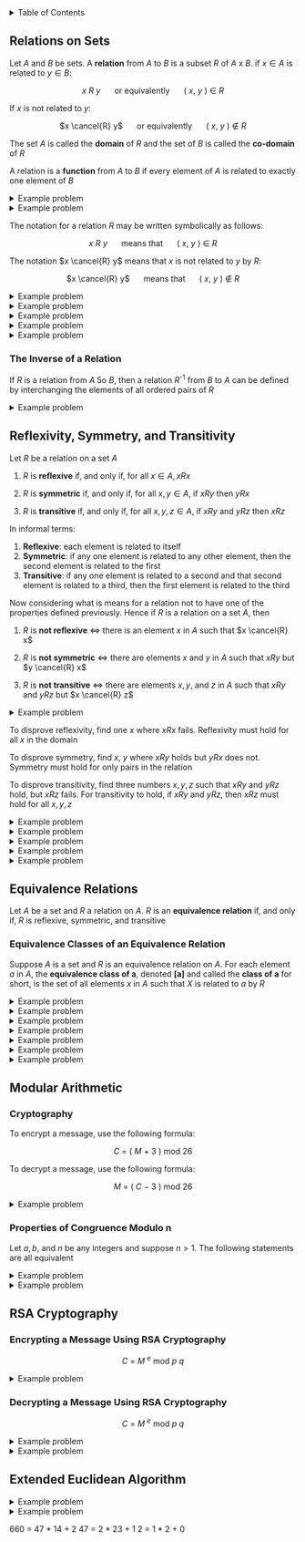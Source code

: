 <details>
<summary>Table of Contents</summary>
<ol>
  <li>
    <a href='#relations-on-sets'>Relations on Sets</a>
  </li>
  <li>
    <a href='#reflexivity-symmetry-and-transitivity'>Reflexivity, Symmetry, and Transitivity</a>
  </li>
  <li>
    <a href='#equivalence-relations'>Equivalence Relations</a>
  </li>
  <li>
    <a href='#modular-arithmetic'>Modular Arithmetic</a>
  </li>
  <li>
    <a href='#rsa-cryptography'>RSA Cryptography</a>
  </li>
</ol>
</details>

## Relations on Sets
Let $A$ and $B$ be sets. A <strong>relation</strong> from $A$ to $B$ is a subset $R$ of $A$ x $B$. if $x \in A$ is related to $y \in B$:

<div align="center">

$x$ $R$ $y$ $\quad$ or equivalently $\quad$ $($ $x$, $y$ $)$ $\in$ $R$
</div>

If $x$ is not related to $y$:

<div align="center">

$x \cancel{R} y$ $\quad$ or equivalently $\quad$ $($ $x$, $y$ $)$ $\notin$ $R$
</div>

The set $A$ is called the <strong>domain</strong> of $R$ and the set of $B$ is called the <strong>co-domain</strong> of $R$

A relation is a <strong>function</strong> from $A$ to $B$ if every element of $A$ is related to exactly one element of $B$

<details>
    <summary>Example problem</summary>

Let $A$ = {$-3, 0, 3$} and $B$ = {$t, u, v, w$}. Define a function $F$: $A \rightarrow B$ by the following arrow diagram

<ol type="a">
  <li>
  
  What are the domain and co-domain of $F$?</li>
  <li>

  What is $F(-3), F(0), F(3)$?
</ol>

<img src="Images/Example Problems/Problem 1.png" alt="Problem 1">
<ul>  
  <details>
    <summary>Solution</summary>

<ol type="a">
  <li>
  
  Domain of $F = ${$-3, 0, 3$}<br />
  Co-domain of $F = ${$t, u, v, w$}</li>
  <li>

  $F(-3) = u$<br />
  $F(0) = w$<br />
  $F(3) = u$</li>
</details>
</ul>  
</details>

<details>
    <summary>Example problem</summary>

Let $A$ = &#123;0, 1, 2&#125; and $B$ = &#123;1, 2, 3&#125; and let's say that an element $x$ in $A$ is related to an element $y$ in $B$ if, and only if, $x$ is less than $y$. Use the notation $x R y$ as a shorthand for the sentence $x$ is related to $y$
<ul>  
  <details>
    <summary>Solution</summary>

0 $R$ 1 $\quad$ since $\quad$ 0 < 1<br />
0 $R$ 2 $\quad$ since $\quad$ 0 < 2<br />
0 $R$ 3 $\quad$ since $\quad$ 0 < 3<br />
1 $\cancel{R}$ 1 $\quad$ since $\quad$ 1 $\cancel{<}$ 1<br />
1 $R$ 2 $\quad$ since $\quad$ 1 < 2<br />
1 $R$ 3 $\quad$ since $\quad$ 1 < 3<br />
2 $\cancel{R}$ 1 $\quad$ since $\quad$ 2 $\cancel{<}$ 1<br />
2 $\cancel{R}$ 2 $\quad$ since $\quad$ 2 $\cancel{<}$ 2<br />
2 $R$ 3 $\quad$ since $\quad$ 2 < 3<br /><br />

$R$ = &#123;(0, 1), (0, 2), (0, 3), (1, 2), (1, 3), (2, 3)&#125;
</details>
</ul>  
</details>

The notation for a relation $R$ may be written symbolically as follows:
<div align="center">

$x$ $R$ $y$ $\quad$ means that $\quad$ $($ $x$, $y$ $)$ $\in$ $R$
</div>

The notation $x \cancel{R} y$ means that $x$ is not related to $y$ by $R$:
<div align="center">

$x \cancel{R} y$ $\quad$ means that $\quad$ $($ $x$, $y$ $)$ $\notin$ $R$
</div>

<details>
    <summary>Example problem</summary>

Let $C = D$ = &#123;-3, -2, -1, 1, 2, 3&#125; and define a relation $S$ from $C$ to $D$ as follows

<div align="center">

For every $($ $x$, $y$ $)$ $\in$ $C$ x $D$, $($ $x$, $y$ $)$ $\in$ $S$ means that $1$ $/$ $x$ $-$ $1$ $/$ $y$ is an integer
</div>
<ol type="a">
  <li>
  
  Is $2 S 2$<br />
  Is $-1 S -1$<br />
  Is $(3, 3) \in S$<br />
  Is $(3, -3) \in S$</li>
  <li>Write $S$ as a set of ordered pairs</li>
  <li>What is the domain of $S$<br />
  What is the co-domain of $S$</li>
</ol>
<ul>  
  <details>
    <summary>Solution</summary>

<ol type="a">
  <li>
  
  $1/2 - 1/2 = 0$, which is an integer. So $2 S 2$<br />
  $-1/2 + 1/2 = 0$, which is an integer. So $-1 S -1$<br />
  $1/3 - 1/3 = 0$, which is an integer. So $(3, 3) \in S$<br />
  $1/3 + 1/3 = 2/3$, which is not an integer. So $(3, -3) \in S$</li>
  <li>
  
  $S$ = &#123;(-3, -3), (-2, -2), (-2, 2), (-1, -1), (-1, 1), (1, -1). (1, 1), (2, -2), (2, 2), (3, 3)&#125;</li>
  <li>

  domain of $S$ = &#123;-3, -2, -1, 1, 2, 3&#125;<br />
  co-domain of $S$ = &#123;-3, -2, -1, 1, 2, 3&#125;</li>
</ol>  
</details>
</ul>  
</details>

<details>
    <summary>Example problem</summary>

Let $G$ = &#123;-2, 0, 2&#125; and $H$ = &#123;4, 6, 8&#125; and define a relation $V$ from $G$ to $H$ as follows

<div align="center">

For every $($ $x$, $y$ $)$ $\in$ $G$ x $H$, $($ $x$, $y$ $)$ $\in$ $V$ means that $($ $x$ $-$ $y$ $)$ $/$ $4$ is an integer
</div>
<ol type="a">
  <li>
  
  Is $2 V 6$<br />
  Is $-2 V 8$<br />
  Is $(0, 6) \in V$<br />
  Is $(2, 4) \in V$</li>
  <li>Write $S$ as a set of ordered pairs</li>
  <li>What is the domain of $V$<br />
  What is the co-domain of $V$</li>
</ol>
<ul>  
  <details>
    <summary>Solution</summary>

<ol type="a">
  <li>
  
  $(2 - 6) / 4 = -1$, which is an integer. So $2 V 6$<br />
  $(-2 - 8) / 4 = -10/4$, which is not an integer. So $-2 \cancel{V} 8$<br />
  $(0 - 6) / 4 = -6/4$, which is not an integer. So $(0, 6) \notin V$<br />
  $(2 - 4) / 4 = -2/4$, which is not an integer. So $(2, 4) \notin V$</li>
  <li>
  
  $V$ = &#123;(-2, 6), (0, 4), (0, 8), (2, 6)&#125;</li>
  <li>

  domain of $V$ = &#123;-2, 0, 2&#125;<br />
  co-domain of $V$ = &#123;4, 6, 8&#125;</li>
</ol>  
</details>
</ul>  
</details>

<details>
    <summary>Example problem</summary>

Define a relation $S$ from <strong>$R$</strong> to <strong>$R$</strong> as follows:

<div align="center">

For every $($ $x$, $y$ $)$ $\in$ <strong>$R$</strong> x <strong>$R$</strong>, $($ $x$, $y$ $)$ $\in$ $S$ means that $x$ $\geq$ $y$
</div>

Is $(9, 8) \in S$<br />
  Is $(9, 9) \in S$<br />
  Is $9 S 10$<br />
  Is $(-1) S (-2)$</li>
<ul>  
  <details>
    <summary>Solution</summary>

$9 \geq 8$, so $(9, 8) \in S$<br />
  $9 \geq 9$, so $(9, 9) \in S$<br />
  $9 \cancel{\geq} 8$, so $9 \cancel{S} 10$<br />
  $-1 \geq -2$, so $(-1) S (-2)$
</details>
</ul>  
</details>

<details>
    <summary>Example problem</summary>

Define a relation $R$ from <strong>$R$</strong> to <strong>$R$</strong> as follows:

<div align="center">

For every $($ $x$, $y$ $)$ $\in$ <strong>$R$</strong> x <strong>$R$</strong>, $($ $x$, $y$ $)$ $\in$ $S$ means that $y$ $=$ $x$<sup>2</sup>
</div>
<ol type="a">
  <li>
  
  Is $(6, 36) \in R$<br />
  Is $(36, 6) \in R$<br />
  Is $(-5) R 25$<br />
  Is $25 R (-5)$</li>
</ol>
<ul>  
  <details>
    <summary>Solution</summary>

<ol type="a">
  <li>
  
  $36 = 6^2$, so $(6, 36) \in R$<br />
  $6 \cancel{=} 36^2$, so $(36, 6) \notin R$<br />
  $25=(-5)^2$, so $(-5) R 25$<br />
  $-5 \cancel{=} 25^2$, so $25 \cancel{R} (-5)$</li>
</ol>  
</details>
</ul>  
</details>

<details>
    <summary>Example problem</summary>

Let $A$ = &#123;2, 4&#125; and $B$ = &#123;1, 3, 5&#125; and define relations $U$, $V$, and $W$ from $A$ to $B$ as follows:

For every $(x, y) \in A$ x $B$<br />
$(x, y) \in U$ means that $y - x > 2$,<br />
$(x, y) \in V$ means that $y - 1 = x/2$, and<br />
$W$ = &#123;(2, 5), (4, 1), (2, 3)&#125;
<ul>  
  <details>
    <summary>Solution</summary>

$U$ = &#123;(2, 5)&#125;
$V$ = &#123;(4, 3)&#125;
</details>
</ul>  
</details>

### The Inverse of a Relation
If $R$ is a relation from $A$ 5o $B$, then a relation $R$<sup>-1</sup> from $B$ to $A$ can be defined by interchanging the elements of all ordered pairs of $R$

<details>
    <summary>Example problem</summary>

Let $A$ = &#123;2, 3, 4&#125; and $B$ = &#123;2, 6, 8&#125; and let $R$ be the divides relation from $A$ and $B$: For all $(x, y) \in A x B$,

<div align="center">

$x$ $R$ $y$ $\iff$ $x$ $|$ $y$
</div>

State explicitly which ordered pairs are in $R$ and $R$<sup>-1</sup>, and draw arrow diagrams for $R$ and $R$<sup>-1</sup>
</div>

<ul>  
  <details>
    <summary>Solution</summary>

$R$ = {(2, 2), (2, 6), (2, 8), (3, 6), (4, 8)}<br />
$R$ <sup>-1</sup> = (2, 2), (6, 2), (8, 2), (6, 3), (8, 4)

<img src="Images/Example Problems/Problem 2A.png" alt="Problem 2A">
</details>
</ul>  
</details>

## Reflexivity, Symmetry, and Transitivity
Let $R$ be a relation on a set $A$
<ol>
  <li>

  $R$ is <strong>reflexive</strong> if, and only if, for all $x \in A, x R x$</li>
  <li>

  $R$ is <strong>symmetric</strong> if, and only if, for all $x, y \in A$, if $x R y$ then $y R x$</li>
  <li>

  $R$ is <strong>transitive</strong> if, and only if, for all $x, y, z \in A$, if $x R y$ and $y R z$ then $x R z$</li>
</ol>

In informal terms:
<ol>
  <li><strong>Reflexive</strong>: each element is related to itself</li>
  <li><strong>Symmetric</strong>: if any one element is related to any other element, then the second element is related to the first</li>
  <li><strong>Transitive</strong>: if any one element is related to a second and that second element is related to a third, then the first element is related to the third</li>
</ol>

Now considering what is means for a relation not to have one of the properties defined previously. Hence if $R$ is a relation on a set $A$, then
<ol>
  <li>
  
  $R$ is <strong>not reflexive</strong> $\iff$ there is an element $x$ in $A$ such that $x \cancel{R} x$</li>
  <li>

  $R$ is <strong>not symmetric</strong> $\iff$ there are elements $x$ and $y$ in $A$ such that $x R y$ but $y \cancel{R} x$</li>
  <li>

  $R$ is <strong>not transitive</strong> $\iff$ there are elements $x, y,$ and $z$ in $A$ such that $x R y$ and $y R z$ but $x \cancel{R} z$</li>
</ol>  

<details>
    <summary>Example problem</summary>

Let $A$ = {0, 1, 2, 3}, and define a relation $R$<sub>2</sub> on $A$ as follows: $R$<sub>2</sub> = {(0, 0), (0, 1), (1, 1), (1, 2), (2, 2), (2, 3)}$

<ol type="a">
  <li>

  Draw the directed graph of $R$<sub>2</sub></li>
  <li>

  Is $R$<sub>2</sub> reflexive?</li>
  <li>

  Is $R$<sub>2</sub> symmetric?</li>
  <li>

  Is $R$<sub>2</sub> transitive?</li>
</ol>
<ul>  
  <details>
    <summary>Solution</summary>

<ol type="a">
  <li>

  <img src="Images/Example Problems/Problem 3A.png" alt="Problem 3A"></li>
  <li>

  $R$<sub>2</sub> is not reflexive because when $m = 3$, then $(m, m) \notin$ $R$<sub>2</sub></li>
  <li>

  $R$<sub>2</sub> is not symmetric because $(1, 2) \in$ $R$<sub>2</sub> and $(2, 1) \notin$ $R$<sub>2</sub></li>
  <li>

  $R$<sub>2</sub> is not transitive because $(0, 1) \in$ $R$<sub>2</sub> and $(1, 2) \in$ $R$<sub>2</sub>, and $(0, 2) \notin$ $R$<sub>2</sub></li>
</ol>
</details>
</ul>  
</details>

To disprove reflexivity, find one $x$ where $x R x$ fails. Reflexivity must hold for all $x$ in the domain

To disprove symmetry, find $x$, $y$ where $x R y$ holds but $y R x$ does not. Symmetry must hold for only pairs in the relation

To disprove transitivity, find three numbers $x, y, z$ such that $x R y$ and $y R z$ hold, but $x R z$ fails. For transitivity to hold, if $x R y$ and $y R z$, then $x R z$ must hold for all $x, y, z$

<details>
    <summary>Example problem</summary>

Let $C$ be the circle relation defined on the set of real numbers

<div align="center">

For every $x$, $y$ $\in$ $\mathbb{R}$, $x$ $C$ $y$ $\iff$ $x$<sup>2</sup> $+$ $y$<sup>2</sup> $=$ $1$
</div>

<ol type="a">
  <li>

  Is $C$ reflexive?</li>
  <li>

  Is $C$ symmetric?</li>
  <li>

  Is $C$ transitive?</li>
</ol>
<ul>  
  <details>
    <summary>Solution</summary>

<ol type="a">
  <li>

  $C$ is not reflexive because for a relation to be reflexive, $x C x$ meaning $x$<sup>2</sup> $+ x$<sup>2</sup> $ = 1$. This means $2x$<sup>2</sup> $ = 1$ which means that this is only true when $x$ = -1/2 and +1/2. However, $x \in R$ so when $x$ = 3, the case is false since 18 does not equal 1; therefore, $C$ is not reflexive</li>
  <li>

  $C$ is symmetric because for all pairs of the relation, reversing $x$ and $y$ still results in the relation holding</li>
  <li> 

  $C$ is not transitive because when $x, y, z = (-1, 0, 1)$, $x C y$, $y C z$, but $x \cancel{C} z$</li>
</ol>
</details>
</ul>  
</details>

<details>
    <summary>Example problem</summary>

Let $O$ be the relation defined on $\mathbb{Z}$ as follows

<div align="center">

For every $m$, $n$ $\in$ $\mathbb{Z}$, $m$ $O$ $n$ $\iff$ $m$ $-$ $n$ is odd
</div>

<ol type="a">
  <li>

  Is $O$ reflexive?</li>
  <li>

  Is $O$ symmetric?</li>
  <li>

  Is $O$ transitive?</li>
</ol>
<ul>  
  <details>
    <summary>Solution</summary>

<ol type="a">
  <li>

  $O$ is not reflexive because when $m = 1$, then $m - m$ is not odd</li>
  <li>

  $O$ is symmetric because for all pairs of the relation, reversing $m$ and $n$ still results in the relation holding</li>
  <li> 

  Suppose $m = 8$, $m O n$ holds when $m = 8$ and $n = 3$. Then, $m O n$ holds when $n = 3$ and $o = 2$. However, $m \cancel{O} n$ when $m = 8$ and $o = 2$; therefore, $O$ is not transitive</li>
</ol>
</details>
</ul>  
</details>

<details>
    <summary>Example problem</summary>

Recall that a prime number is an integer that is greater than 1 and has no positive integer divisor other than 1 and itself. (In particular, 1 is not prime). A relation $P$ is defined on $\mathbb{Z}$ as follows

<div align="center">

For every $m$, $n$ $\in$ $\mathbb{Z}$, $m$ $P$ $n$ $\iff$ $\exists$ a prime number $p$ such that $p$ $|$ $m$ and $p$ $|$ $n$
</div>

<ol type="a">
  <li>

  Is $P$ reflexive?</li>
  <li>

  Is $P$ symmetric?</li>
  <li>

  Is $P$ transitive?</li>
</ol>
<ul>  
  <details>
    <summary>Solution</summary>

<ol type="a">
  <li>

  $P$ is not reflexive because when $m = 1$, then there is no prime number $p$ such that $p$ divides $m$</li>
  <li>

  $P$ is reflexive because for any integer $m$ and $n$, if $p$ is a prime number such that $p$ divides $m$ and $p$ divides $n$, then $p$ divides $n$ and $p$ divides $m$</li>
  <li> 

  Assuming $m = 12$ and $n = 15$, one can also assume that $0 = 25$. Then there is a prime number 3 that divides both $m$ and $n$ and there is a prime number 5 that divides both $n$ and $o$ and there is no prime number that divides both $m$ and $o$</li>
</ol>
</details>
</ul>  
</details>

<details>
    <summary>Example problem</summary>

Let $X$ = {a, b, c} and let $\mathcal{P}{X}$ be the power set of $X$. Define a relation $N$ on $\mathcal{P}{X}$ as follows

<div align="center">

For every $A$, $B$ $\in$ $\mathcal{P}(X)$, $A$ $N$ $B$ $\iff$ the number of elements in $A$ is not equal to the number of elements in $B$
</div>

<ol type="a">
  <li>

  Is $N$ reflexive?</li>
  <li>

  Is $N$ symmetric?</li>
  <li>

  Is $N$ transitive?</li>
</ol>
<ul>  
  <details>
    <summary>Solution</summary>

<ol type="a">
  <li>

  $N$ is not reflexive as by definition of $N$, this means that for every set $A$ in $\mathcal{P}{X}$, the number of elements in $A$ does not equal the number of elements in $A$. This is false</li>
  <li>

  $N$ is symmetric because if the number of elements in $B$ does not equal the number of elements in $A$, then the number of elements in $A$ does not equal the number of elements in $B$</li>
  <li> 

  $N$ is not transitive because lets say $A$ = {1, 2, 3, 4, 5}, $B $= {3, 4, 5}, amd $C$ = {3, 4, 5, 6, 7}. The number of elements in $A$ does not equal the number of elements in $B$; the number of elements in $B$ does not equal the number of elements $C$; however, the number of elements in $A$ equals the number of elements in $C$</li>
</ol>
</details>
</ul>  
</details>

<details>
    <summary>Example problem</summary>

Let $A$ be the set of all strings of 0's, 1's, and 2's that have length 4 and for which the sum of the characters in the string is less than or equal to 2. Define a relation $R$ on $A$ as follows

<div align="center">

For every $s$, $t$ $\in$ $A$, $s$ $R$ $t$ $\iff$ the sum of the characters of $S$ equals the sum of the characters of $t$
</div>

<ol type="a">
  <li>

  Is $N$ reflexive?</li>
  <li>

  Is $N$ symmetric?</li>
  <li>

  Is $N$ transitive?</li>
</ol>
<ul>  
  <details>
    <summary>Solution</summary>

<ol type="a">
  <li>

  $R$ is reflexive since the sum of characters in $s$ is the same as the sum of characters in $s$</li>
  <li>

  $R$ is symmetric because if the sum of characters of $s$ equals the sum of the characters of $t$, then the sum of the characters of $t$ equals the sum of the characters of $s$</li>
  <li> 

  $R$ is transitive because if the sum of characters of $s$ equals the sum of the characters of $t$, and the sum of characters of $t$ equals the sum of the characters of $u$, then the sum of characters of $s$ equals the sum of the characters of $u$</li>
</ol>
</details>
</ul>  
</details>

## Equivalence Relations
Let $A$ be a set and $R$ a relation on $A$. $R$ is an <strong>equivalence relation</strong> if, and only if, $R$ is reflexive, symmetric, and transitive

### Equivalence Classes of an Equivalence Relation
Suppose $A$ is a set and $R$ is an equivalence relation on $A$. For each element $a$ in $A$, the <strong>equivalence class of a</strong>, denoted <strong>[a]</strong> and called the <strong>class of a</strong> for short, is the set of all elements $x$ in $A$ such that $X$ is related to $a$ by $R$

<details>
    <summary>Example problem</summary>

Let $A$ = {$a, b, c, d$} and define a relation $R$ on $A$ as follows:

<div align="center">

$R$ $=$ &#123; ($a$, $a$), ($b$, $b$), ($b$, $d$), ($c$, $c$), ($d$, $b$), ($d$, $d$) &#125;
</div>

It is a fact that $R$ is an equivalence relation on $A$. Use set-roster notation to write the equivalence classes of $R$

<ol type="a">
  <li>

  [ $a$]</li>
  <li>

  [ $b$]</li>
  <li>

  [ $c$]</li>
  <li>

  [ $d$]</li>
  <li>

  How many distinct equivalence classes does $R$ have?</li>
  <li>

  List the distinct equivalence classes of $R$</li>
</ol>
<ul>  
  <details>
    <summary>Solution</summary>

<ol type="a">
  <li>

  $[a]$ = {$a$}</li>
  <li>

  $[b]$ = {$b, d$}</li>
  <li> 

  $[c]$ = {$c$}</li>
  <li>

  $[d]$ = {$b, d$}</li>
  <li>There are 3 distinct equivalence classes</li>
  <li>

  The three distinct equivalence classes of $R$ are: {$a$}, {$c$}, {$b, d$}$</li>
</ol>
</details>
</ul>  
</details>

<details>
    <summary>Example problem</summary>

Let $A$ = {1, 2, 3, 4, ..., 18} and define a relation $R$ on $A$ as follows:

<div align="center">

For all $x$, $y$ $\in$ $A$, $x$ $R$ $y$ $\iff$ $4$ $|$ $($ $x$ $-$ $y$ $)$
</div>

It is a fact that $R$ is an equivalence relation on $A$. Use set-roster notation to write the equivalence classes of $R$

<ol type="a">
  <li>

  [ $1$]</li>
  <li>

  [ $2$]</li>
  <li>

  [ $3$]</li>
  <li>

  [ $4$]</li>
  <li>

  [ $5$]</li>
  <li>

  How many distinct equivalence classes does $R$ have?</li>
  <li>

  List the distinct equivalence classes of $R$</li>
</ol>
<ul>  
  <details>
    <summary>Solution</summary>

The following numbers all have remainder 1 mod 4: 1, 5, 9, 13, 17<br />
The following numbers all have remainder 2 mod 4: 2, 6, 10, 14, 18<br />
The following numbers all have remainder 3 mod 4: 3, 7, 11, 15<br />
The following numbers all have remainder 0 mod 4:
4, 8, 12, 16<br />

<ol type="a">
  <li>

  $[1] =$ {17, 13, 9, 5, 1}</li>
  <li>

  $[2] =$ {18, 14, 10, 6, 2}</li>
  <li> 

  $[3] =$ {15, 11, 7, 3}</li>
  <li>

  $[4] =$ {17, 13, 9, 5, 1}</li>
  <li>

  $[5] =$ {16, 12, 8, 4}</li>
  <li>There are 4 distinct equivalence classes</li>
  <li>

  The four distinct equivalence classes of $R$ are: {17, 13, 9, 5, 1}, {18, 14, 10, 6, 2}, {15, 11, 7, 3}, {16, 12, 8, 4}</li>
</ol>
</details>
</ul>  
</details>

<details>
    <summary>Example problem</summary>

Let $A =$ {-2, -1, 0, 1, 2, 3, 4, 5, 6, 7} and define a relation $R$ on $A$ as follows:

<div align="center">

For all $x$, $y$ $\in$ $A$, $x$ $R$ $y$ $\iff$ $3$ $|$ $($ $x$ $-$ $y$ $)$
</div>

It is a fact that $R$ is an equivalence relation on $A$. Use set-roster notation to write the equivalence classes of $R$

<ol type="a">
  <li>

  [ $0$]</li>
  <li>

  [ $1$]</li>
  <li>

  [ $2$]</li>
  <li>

  [ $3$]</li>
  <li>

  How many distinct equivalence classes does $R$ have?</li>
  <li>

  List the distinct equivalence classes of $R$</li>
</ol>
<ul>  
  <details>
    <summary>Solution</summary>

The following numbers all have remainder 1 mod 3: 
7, 4, 1, -2<br />
The following numbers all have remainder 2 mod 3:
5, 2, -1<br />
The following numbers all have remainder 0 mod 3:
6, 3, 0<br />

<ol type="a">
  <li>

  $[0] =$ {6, 3, 0}</li>
  <li>

  $[1] =$ {7, 4, 1, -2}</li>
  <li> 

  $[2] =$ {5, 2, -1}</li>
  <li>

  $[3] =$ {6, 3, 0}</li>
  <li>There are 3 distinct equivalence classes</li>
  <li>

  The four distinct equivalence classes of $R$ are: {6, 3, 0}, {7, 4, 1, -2}, {5, 2, -1}</li>
</ol>
</details>
</ul>  
</details>

<details>
    <summary>Example problem</summary>

Let $X$ be the set of nonempty sets of {-1, 0, 1} and define a relation $R$ on $X$ as follows:

<div align="center">

For all sets $s$ and $t$ in $X$, $s$ $R$ $t$ $\iff$ the sum of the elements in $s$ equals the sum of the elements in $t$
</div>

It is a fact that $R$ is an equivalence relation on $X$

<ul>  
  <details>
    <summary>Solution</summary>

$R = $ {{-1}, {0}, {1}, {-1, 0}, {-1, 1}, {0, 1}, {-1, 0, 1}}<br />

The distinct elements are: {{-1}, {-1, 0}}, {{0}, {-1, 1}}, {{-1, 0, 1}, {0, 1}}
</details>
</ul>  
</details>

<details>
    <summary>Example problem</summary>

Let $A$ = {-6, -5, -4, -3, -2, -1, 0, 1, 2, 3, 4} and define a relation $R$ on $A$ as follows:

<div align="center">

For all $m$, $n$ $\in$ $A$, $m$ $R$ $n$ $\iff$ $3$ $|$ $($ $m$ <sup>2</sup> $-$ $n$ <sup>2</sup> $)$
</div>

It is a fact that $R$ is an equivalence relation on $A$

<ul>  
  <details>
    <summary>Solution</summary>

$m$<sup>2</sup> - $n$<sup>2</sup> = ($m$ + $n$)($m$ - $n$)<br />

For $R$ to hold, $m$<sup>2</sup> - $n$<sup>2</sup> must be divisible by 3. This means that $m$<sup>2</sup> and $n$<sup>2</sup> must have the same remainder when divided by 3

The following numbers all have remainder 1 mod 3: -5, -4, -2, -1, 1, 2, 4<br />

The following numbers all have remainder 0 mod 3: -6, -3, 0, 3 

The distinct elements are: {-6, -3, 0, 3}, {-5, -4, -2, -1, 1, 2, 4}
</details>
</ul>  
</details>

<details>
    <summary>Example problem</summary>

Let $A$ equal the set of all strings of 0's, 1's, and 2's that have length 4 and for which the usm of the characters in the string is less than or equal to 2. Define a relation $R$ on $A$ as follows:

<div align="center">

For all $s$, $t$ $\in$ $A$, $s$ $R$ $t$ $\iff$ the sum of the characters of $s$ equals the sum of the characters of $t$
</div>

It is a fact that $R$ is an equivalence relation on $A$

<ul>  
  <details>
    <summary>Solution</summary>

0 = (0000),
1 = (1000), (0100), (0010), (0001), 
2 = (1100), (1010), (1001), (0110), (0101), (0011),(2000), (0200), (0020), (0002)

$R =$ {(0000, 0000), (1000,)}
</details>
</ul>  
</details>

<details>
    <summary>Example problem</summary>

Let $A$ = {-2, -1, 0, 1, 2, 3, 4, 5, 6} and define a relation $R$ on $A$ as follows:

<div align="center">

For all $m$, $n$ $\in$ $A$, $m$ $R$ $n$ $\iff$ $5$ $|$ $($ $m$ <sup>2</sup> $-$ $n$ <sup>2</sup> $)$
</div>

It is a fact that $R$ is an equivalence relation on $A$

<ul>  
  <details>
    <summary>Solution</summary>

The following numbers all have remainder 1 mod 5: -1, 1, 4, 6<br />

The following numbers all have remainder 4 mod 5: -2, 2, 3<br />

The following numbers all have remainder 0 mod 5:
0, 5<br />

The distinct elements are: {-1, 1, 4, 6}, {-2, 2, 3}, {0, 5}
</details>
</ul>  
</details>

## Modular Arithmetic
### Cryptography
To encrypt a message, use the following formula:

<div align="center">

$C$ $=$ $($ $M$ $+$ $3$ $)$ mod 26
</div>

To decrypt a message, use the following formula: 

<div align="center">

$M$ $=$ $($ $C$ $-$  $3$ $)$ mod 26
</div>

<details>
    <summary>Example problem</summary>

<ol type="a">
  <li>Use the Caesar cipher to encrypt the message AN APPLE A DAY</li>
  <li>Use the Caeser cipher to decrypt the message NHHSV WIKH GRFWRU DZDB</li>
</ol>

<ul>  
  <details>
    <summary>Solution</summary>

<ol type="a">
  <li>AN: DQ<br />
  APPLE: DSSOH<br />
  A: D<br />
  DAY: GDB
  </li>
  <li>NHHSV: KEEPS<br />
  WKH: THE<br />
  GRFWRU: DOCTOR<br />
  DZDB: AWAY</li>
</ol>  
</details>
</ul>  
</details>

### Properties of Congruence Modulo n
Let $a, b,$ and $n$ be any integers and suppose $n > 1$. The following statements are all equivalent    

<details>
    <summary>Example problem</summary>

Find the following using modular arithmetic:
<ol type="a">
  <li>17<sup>2</sup> mod 55</li>
  <li>17<sup>4</sup> mod 55</li>
  <li>17<sup>8</sup> mod 55</li>
  <li>17<sup>16</sup> mod 55</li>
</ol>

<ul>  
  <details>
    <summary>Solution</summary>

<ol type="a">
  <li>
  
  17<sup>2</sup> = 289<br />
  289 mod 55 = 14<br />
  17<sup>2</sup> $\equiv$ 14 (mod 55)</li>
  <li>
  
  17<sup>4</sup> = 14<sup>2</sup> (mod 55)<br />
  14<sup>2</sup> = 196<br />
  196 mod 55 = 31<br />
  17<sup>4</sup> $\equiv$ 31 (mod 55)</li>
  <li>

  17<sup>8</sup> = 31<sup>2</sup> (mod 55)<br />
  31<sup>2</sup> = 961<br />
  961 mod 55 = 26<br />
  17<sup>8</sup> $\equiv$ 26 (mod 55)</li>
  <li>

  17<sup>16</sup> = 26<sup>2</sup> (mod 55)<br />
  26<sup>2</sup> = 676<br />
  676 mod 55 = 16<br />
  17<sup>16</sup> $\equiv$ 16 (mod 55)</li>
</ol>  
</details>
</ul>  
</details>

<details>
    <summary>Example problem</summary>

Find 18<sup>27</sup> mod 50 
<ol type="a">
  <li>18<sup>1</sup> mod 50</li>
  <li>18<sup>2</sup> mod 50</li>
  <li>18<sup>4</sup> mod 50</li>
  <li>18<sup>8</sup> mod 50</li>
  <li>18<sup>16</sup> mod 50</li>
  <li>18<sup>27</sup> mod 50</li>
</ol>

<ul>  
  <details>
    <summary>Solution</summary>

<ol type="a">
  <li>
  
  18<sup>1</sup> = 18<br />
  18 mod 50 = 18<br />
  18<sup>1</sup> $\equiv$ 18 (mod 50)</li>
  <li>
  
  18<sup>2</sup> = 18<sup>2 (mod 50)<br />
  18<sup>2</sup> = 324<br />
  324 mod 50 = 24<br />
  18<sup>2</sup> $\equiv$ 24 (mod 50)</li>
  <li>

  18<sup>4</sup> = 24<sup>2</sup> (mod 50)<br />
  24<sup>2</sup> = 576<br />
  576 mod 50 = 26<br />
  18<sup>4</sup> $\equiv$ 26 (mod 50)</li>
  <li>

  18<sup>8</sup> = 26<sup>2</sup> (mod 50)<br />
  26<sup>2</sup> = 676<br />
  676 mod 50 = 26<br />
  18<sup>8</sup> $\equiv$ 26 (mod 50)</li>
  <li>

  18<sup>16</sup> = 26<sup>2</sup> (mod 50)<br />
  26<sup>2</sup> = 676<br />
  676 mod 50 = 26<br />
  18<sup>16</sup> $\equiv$ 26 (mod 59)</li>
  <li>

  Since 27 = 16 + 8 + 2 + 1,<br />
  18<sup>27</sup> mod 50 = (18<sup>16</sup> + 18<sup>8</sup> + 18<sup>2</sup> + 18<sup>1</sup>) mod 50<br />
  ((18<sup>16</sup> mod 50) * (18<sup>8</sup> mod 50) * (18<sup>2</sup> mod 50) * (18<sup>1</sup> mod 50) mod 50)<br />
  (18 * 24 * 26 * 26 * 26) mod 50 = 32
</ol>  
</details>
</ul>  
</details>

## RSA Cryptography
### Encrypting a Message Using RSA Cryptography

<div align="center">

$C$ $=$ $M$ <sup>$e$</sup> mod $p$ $q$
</div>

<details>
    <summary>Example problem</summary>

Bob wants to send Alice the message "DOG" which he plans to encrypt using Alice's RSA cypher with public key ($p$ $q$, $e$) = (55, 3). To encrypt the message, he encodes one letter at a time using $A$ = 01, $B$ = 02, $C$ = 03, ..., $Z$ = 26

What is the fully encrypted message that Alice receives?

<ul>  
  <details>
    <summary>Solution</summary>

$C$ = 4<sup>3</sup> mod 55 = 09<br />
$C$ = 15<sup>3</sup> mod 55 = 20<br />
$C$ = 7<sup>3</sup> mod 55 = 13
</details>
</ul>  
</details>

### Decrypting a Message Using RSA Cryptography

<div align="center">

$C$ $=$ $M$ <sup>$e$</sup> mod $p$ $q$
</div>

<details>
    <summary>Example problem</summary>

Alice received the following ciphertext from Bob "08 14 08". Bob has encrypted it using the RSA cypher with Alice's public key ($p$ $q$, $e$) = (55, 3). To encrypt the message, he encodes one letter at a time using $A$ = 01, $B$ = 02, $C$ = 03, ..., $Z$ = 26

What is Bob's message after Alice finishes decrypting it?

To decrypt Bob's message, Alice uses the decryption formula<br />
$M$ = $C$<sup>27</sup> mod 55<br />
where $M$ is the code for the letter of the message, $C$ is the encrypted version of the letter, ($p$ $q$) = (55, 3) is the public key and ($p$ $q$, $e$) = (55, 27) is the private key

<ul>  
  <details>
    <summary>Solution</summary>

8<sup>27 = 8<sup>16</sup> + 8<sup>8</sup> + 8<sup>2</sup> + 8<sup>1</sup><br />
8 mod 55 = 8<br />
8<sup>2</sup> mod 55 = 9<br />
8<sup>4</sup> mod 55 = 26<br />
8<sup>8</sup> mod 55 = 16<br />
8<sup>16</sup> mod 55 = 36<br />
8<sup>27</sup> = ((8<sup>16</sup> mod 55) * (8<sup>8</sup> mod 55) * (8<sup>2</sup> mod 55) * (8<sup>1</sup> mod 55)) = (8 * 9 * 16 * 36) mod 55 = 2<br />

14<sup>27 = 14<sup>16</sup> + 14<sup>8</sup> + 14<sup>2</sup> + 14<sup>1</sup><br />
14 mod 55 = 14<br />
14<sup>2</sup> mod 55 = 31<br />
14<sup>4</sup> mod 55 = 26<br />
14<sup>8</sup> mod 55 = 16<br />
14<sup>16</sup> mod 55 = 36<br />
14<sup>27</sup> = ((14<sup>16</sup> mod 55) * (14<sup>8</sup> mod 55) * (14<sup>2</sup> mod 55) * (14<sup>1</sup> mod 55)) = (14 * 31 * 16 * 36) mod 55 = 9<br />

The message decrypted is: BIB
</details>
</ul>  
</details>

<details>
    <summary>Example problem</summary>

Alice received the following ciphertext from Bob "12 15 15 26". Bob has encrypted it using the RSA cypher with Alice's public key ($p$ $q$, $e$) = (55, 3). To encrypt the message, he encodes one letter at a time using $A$ = 01, $B$ = 02, $C$ = 03, ..., $Z$ = 26

What is Bob's message after Alice finishes decrypting it?

To decrypt Bob's message, Alice uses the decryption formula<br />
$M$ = $C$<sup>27</sup> mod 55<br />
where $M$ is the code for the letter of the message, $C$ is the encrypted version of the letter, ($p$ $q$) = (55, 3) is the public key and ($p$ $q$) = (55, 27) is the private key

<ul>  
  <details>
    <summary>Solution</summary>

812<sup>27 = 12<sup>16</sup> + 12<sup>8</sup> + 12<sup>2</sup> + 12<sup>1</sup><br />
12 mod 55 = 12<br />
12<sup>2</sup> mod 55 = 34<br />
12<sup>4</sup> mod 55 = 1<br />
12<sup>8</sup> mod 55 = 1<br />
12<sup>16</sup> mod 55 = 1<br />
12<sup>27</sup> = ((12<sup>16</sup> mod 55) * (12<sup>8</sup> mod 55) * (12<sup>2</sup> mod 55) * (12<sup>1</sup> mod 55)) = (12 * 34 * 1 * 1) mod 55 = 23<br />

Using the same method as above, the second and the third letter of the message are: 5, 5, and 16 which correspond to the letters E, E, and Q

The message decrypted is: WEEP
</details>
</ul>  
</details>

## Extended Euclidean Algorithm
<details>
    <summary>Example problem</summary>

Use the extended Euclidean algorithm to find the greatest common divisor of 10,184 and 1,311 and express it as a linear combination of 10,184 and 1,311

<ul>  
  <details>
    <summary>Solution</summary>

Find d = gcd(1311, 10184)<br />
10184 = 1311 * 7 + 1007<br />
1311 = 1007 * 1 + 304<br />
1007 = 304 * 3 + 95<br />
304 = 95 * 3 + 19<br />
95 = 19 * 5 + 0<br />
gcd(1311, 10184) = 19<br />

Find integers $s$ and $t$ so that d = 10184s + 1311t<br />
19 = 10184s + 1311t<br />
19 = 304 - 95 * 3<br />
19 = (1311 - 1007) - 3(1007 - 304 * 3)<br />
19 = 1311 - (10184 - 1311 * 7) - 3(10184 - 1311 * 7 - 3(1311 - 1007))<br />
19 = 1311 - 10184 + 7(1311) - 3(10184 - 7(1311) - 3(1311 - 10184 + 7(1311)))<br />
19 = 8(1311) - 10184 - 3(10184) + 21(1311) + 9(1311) - 9(10184) + 63(1311)<br />
19 = -13(10184) + 101(1311)<br />
s = -13, t = 101
</details>
</ul>  
</details>

<details>
    <summary>Example problem</summary>

Use the extended Euclidean algorithm to find the greatest common divisor of 2,652 and 1,001

<ul>  
  <details>
    <summary>Solution</summary>

d = gcd(2652, 1001)<br />
2652 = 1001 * 2 + 650<br />
1001 = 650 * 1 + 351<br />
650 = 351 * 1 + 299<br />
351 = 299 * 1 + 52<br />
299 = 52 * 5 + 39<br />
52 = 39 * 1 + 13<br />
39 = 13 * 3 + 0<br />
d = 13<br />

Now to find $s$ and $t$:<br />
13 = 2652s + 1001t<br />
13 = 52 - 39<br />
13 = (351 - 299) - (299 - 52 * 5)<br />
13 = (1001 - 650) - (650 - 351) - (650 - 351 - 5(351 - 299))<br />
13 = (1001 - 2652 - 2(1001)) - (2652 - 2(1001) - (1001 - 650)) - (2652 - 2(1001) - (1001 - 650) - 5(1001 - 650) - (650 - 351))<br />
13 = (1001 - 2652 - 2(1001)) - 2652 + 2(1001) - 1001 + (2652 - 2(1001)) - 2652 + 2(1001) + (1001 - (2652 - 2(1001))) + 5(1001 - 2652 - 2(1001)) + (2652 - 2(1001) - (1001 - 650))<br />
13 = 0(1001) - 2(2652) + 2652 - 2(1001) - 2652 + 2(1001) + 1001 - 2652 + 2(1001) + 5(1001) - 5(2652) - 10(1001) + 2652 - 2(1001) - 1001 + (2652 - 2(1001))<br />
$s$ = -20, $t$ = 53
</details>
</ul>  
</details>

660 = 47 * 14 + 2
47 = 2 * 23 + 1
2 = 1 * 2 + 0
